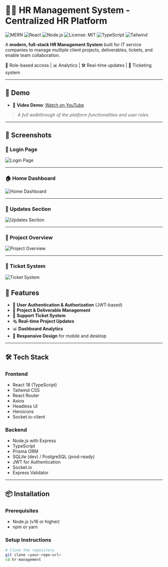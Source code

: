 # 👨‍💼 HR Management System - Centralized HR Platform

![MERN](https://img.shields.io/badge/Stack-MERN-blue)
![React](https://img.shields.io/badge/React-18.x-blue)
![Node.js](https://img.shields.io/badge/Node.js-16%2B-green)
![License: MIT](https://img.shields.io/badge/License-MIT-yellow.svg)
![TypeScript](https://img.shields.io/badge/TypeScript-Enabled-blue)
![Tailwind](https://img.shields.io/badge/Styled%20with-TailwindCSS-38b2ac)

A **modern, full-stack HR Management System** built for IT service companies to manage multiple client projects, deliverables, tickets, and enable team collaboration.

🔐 Role-based access | 📊 Analytics | 🛠️ Real-time updates | 🎫 Ticketing system

---

## 🔗 Demo

- 🎥 **Video Demo**: [Watch on YouTube](https://youtu.be/TZ4WSzhrdxA)

> _A full walkthrough of the platform functionalities and user roles._

---
## 📸 Screenshots

### 🔑 Login Page
![Login Page](https://github.com/user-attachments/assets/f334c4c5-16f1-4cec-8031-7f8bd24591da)

---

### 🏠 Home Dashboard
![Home Dashboard](https://github.com/user-attachments/assets/dfed7388-7070-4b0d-97c0-87db17c3b0ec)

---

### 📢 Updates Section
![Updates Section](https://github.com/user-attachments/assets/4d64f45d-a235-43d8-8341-0ed36fb289eb)

---

### 📁 Project Overview
![Project Overview](https://github.com/user-attachments/assets/04e5dddc-ad46-45ad-a5d5-dd18d6891de5)

---

### 🧾 Ticket System
![Ticket System](https://github.com/user-attachments/assets/639c223e-4123-43d5-90d6-197c743a650e)



## 🚀 Features

- 🔐 **User Authentication & Authorization** (JWT-based)
- 📁 **Project & Deliverable Management**
- 🎫 **Support Ticket System**
- 🗞️ **Real-time Project Updates**
- 📊 **Dashboard Analytics**
- 📱 **Responsive Design** for mobile and desktop

---

## 🛠️ Tech Stack

### Frontend
- React 18 (TypeScript)
- Tailwind CSS
- React Router
- Axios
- Headless UI
- Heroicons
- Socket.io-client

### Backend
- Node.js with Express
- TypeScript
- Prisma ORM
- SQLite (dev) / PostgreSQL (prod-ready)
- JWT for Authentication
- Socket.io
- Express Validator

---

## 📦 Installation

### Prerequisites
- Node.js (v16 or higher)
- npm or yarn

### Setup Instructions

```bash
# Clone the repository
git clone <your-repo-url>
cd hr-management
